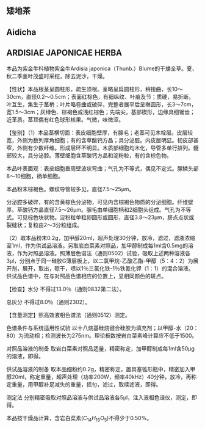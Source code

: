 ## 矮地茶

## Aidicha

## ARDISIAE JAPONICAE HERBA

本品为紫金牛科植物紫金牛Ardisia japonica（Thunb.）Blume的干燥全草。夏、秋二季茎叶茂盛时采挖，除去泥沙，干燥。

【性状】本品根茎呈圆柱形，疏生须根。茎略呈扁圆柱形，稍扭曲，长10～30cm，直径0.2～0.5cm；表面红棕色，有细纵纹、叶痕及节；质硬，易折断。叶互生，集生于茎梢；叶片略卷曲或破碎，完整者展平后呈椭圆形，长3～7cm，宽1.5～3cm；灰绿色、棕褐色或浅红棕色；先端尖，基部楔形，边缘具细锯齿；近革质。茎顶偶有红色球形核果。气微，味微涩。

【鉴别】（1）本品茎横切面：表皮细胞壁厚，有腺毛；老茎可见木栓层。皮层较宽，外侧为数列厚角细胞；有的含草酸钙方晶；具分泌腔。内皮层明显。韧皮部甚窄，外侧有少数纤维。形成层环不明显。木质部细胞均木化，导管多单行排列。髓部较大，具分泌腔。薄壁细胞含草酸钙方晶和淀粉粒，有的含棕色物。

本品叶表面观：表皮细胞垂周壁波状弯曲；气孔为不等式，偶见不定式。腺鳞头部8～10细胞，柄单细胞。

本品粉末棕褐色。螺纹导管较多见，直径7.5～25μm。

分泌腔多破碎，有的含黄棕色分泌物，可见内含棕褐色物质的分泌细胞。纤维壁厚。草酸钙方晶直径7.5～26μm。腺毛由单细胞柄和2细胞头组成。气孔为不等式。可见棕色块状物。淀粉粒单粒卵圆形或圆形，直径3.8～23μm，脐点点状或裂缝状；复粒由2～3分粒组成。

（2）取本品粉末0.2g，加甲醇20ml，超声处理30分钟，放冷，滤过，滤液浓缩至1ml，作为供试品溶液。另取岩白菜素对照品，加甲醇制成每1ml含0.5mg的溶液，作为对照品溶液。照薄层色谱法（通则0502）试验，吸取上述两种溶液各3μl，分别点于同一硅胶G薄层板上，以二氯甲烷-乙酸乙酯-甲醇（5：4：2）为展开剂，展开，取出，晾干，喷以1％三氯化铁-1％铁氰化钾（1：1）的混合溶液。供试品色谱中，在与对照品色谱相应的位置上，显相同颜色的斑点。

【检查】水分 不得过13.0％（通则0832第二法）。

总灰分 不得过8.0％（通则2302）。

【含量测定】照高效液相色谱法（通则0512）测定。

色谱条件与系统适用性试验 以十八烷基硅烷键合硅胶为填充剂；以甲醇-水（20：80）为流动相；检测波长为275nm。理论板数按岩白菜素峰计算应不低于1500。

对照品溶液的制备 取岩白菜素对照品适量，精密称定，加甲醇制成每1ml含50μg的溶液，即得。

供试品溶液的制备 取本品细粉约0.2g，精密称定，置具塞锥形瓶中，精密加入甲醇20ml，称定重量，超声处理（功率200W，频率40kHz）40分钟，放冷，再称定重量，用甲醇补足减失的重量，摇匀，滤过，取续滤液，即得。

测定法 分别精密吸取对照品溶液与供试品溶液各5μl，注入液相色谱仪，测定，即得。

本品按干燥品计算，含岩白菜素$( C _ { 1 4 } H _ { 1 5 } O _ { 5 } )$不得少于0.50%。